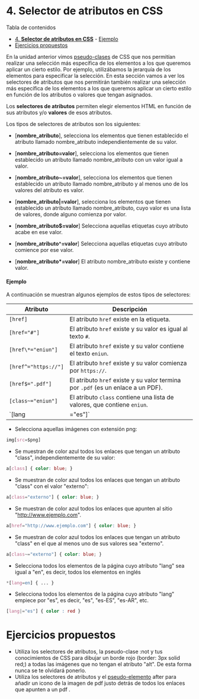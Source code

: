 # 4. **Selector de atributos en CSS**

Tabla de contenidos

- [4. **Selector de atributos en CSS**](#4-selector-de-atributos-en-css)
      - [Ejemplo](#ejemplo)
- [Ejercicios propuestos](#ejercicios-propuestos)


En la unidad anterior vimos [pseudo-clases](https://github.com/Sergio-Rey-Personal/DIW/blob/master/UD03_Disenyo_y_maquetacion_web_con_HTML5_y_CSS3/UD03_30_PseudoClasesPsaudoElementosCSS.md) de CSS que nos permitían realizar una selección más específica de los elementos a los que queremos aplicar un cierto estilo. Por ejemplo, utilizábamos la jerarquía de los elementos para especificar la selección. En esta sección vamos a ver los selectores de atributos que nos permitirán también realizar una selección más específica de los elementos a los que queremos aplicar un cierto estilo en función de los atributos o valores que tengan asignados.

Los **selectores de atributos** permiten elegir elementos HTML en función de sus atributos y/o **valores** de esos atributos.

Los tipos de selectores de atributos son los siguientes:

-   [**nombre_atributo**], selecciona los elementos que tienen establecido el atributo llamado nombre_atributo independientemente de su valor. 

-   [**nombre_atributo=valor**], selecciona los elementos que tienen establecido un atributo llamado nombre_atributo con un valor igual a valor.

-   [**nombre_atributo~=valor**], selecciona los elementos que tienen establecido un atributo llamado nombre_atributo y al menos uno de los valores del atributo es valor.

-   [**nombre_atributo|=valor**], selecciona los elementos que tienen establecido un atributo llamado nombre_atributo, cuyo valor es una lista de valores, donde alguno comienza por valor.

-   [**nombre_atributo$=valor**] Selecciona aquellas etiquetas cuyo atributo acabe en ese valor.

-   [**nombre_atributo^=valor**] Selecciona aquellas etiquetas cuyo atributo comience por ese valor.

-   [**nombre_atributo\*=valor**] El atributo nombre_atributo existe y contiene valor.

#### Ejemplo

A continuación se muestran algunos ejemplos de estos tipos de selectores:

| Atributo | Descripción |
| --- | --- |
| `[href]` | El atributo `href` existe en la etiqueta. |
| `[href="#"]` | El atributo `href` existe y su valor es igual al texto `#`. |
| `[href\*="eniun"]` | El atributo `href` existe y su valor contiene el texto `eniun`. |
| `[href^="https://"]` | El atributo `href` existe y su valor comienza por `https://`. |
| `[href$=".pdf"]` | El atributo `href` existe y su valor termina por `.pdf` (es un enlace a un PDF). |
| `[class~="eniun"]` | El atributo `class` contiene una lista de valores, que contiene `eniun`. |
| `[lang|="es"]` | El atributo `lang` contiene una lista de valores, donde alguno empieza por `es-`. |

* Selecciona aquellas imágenes con extensión png:

```css
img[src=$png]						
```

* Se muestran de color azul todos los enlaces que tengan un atributo "class", independientemente de su valor:

```css
a[class] { color: blue; }
```

* Se muestran de color azul todos los enlaces que tengan un atributo "class" con el valor "externo":

```css
a[class="externo"] { color: blue; }
```

* Se muestran de color azul todos los enlaces que apunten al sitio "http://www.ejemplo.com".

```css
a[href="http://www.ejemplo.com"] { color: blue; }
```

* Se muestran de color azul todos los enlaces que tengan un atributo "class" en el que al menos uno de sus valores sea "externo". 

```css
a[class~="externo"] { color: blue; }
```

* Selecciona todos los elementos de la página cuyo atributo "lang" sea igual a "en", es decir, todos los elementos en inglés 

```css
*[lang=en] { ... }
```

* Selecciona todos los elementos de la página cuyo atributo "lang" empiece por "es", es decir, "es", "es-ES", "es-AR", etc. 

```css
[lang|="es"] { color : red }
```

# Ejercicios propuestos

-   Utiliza los selectores de atributos, la pseudo-clase :not y tus conocimientos de CSS para dibujar un borde rojo (border: 3px solid red;) a todas las imágenes que no tengan el atributo "alt". De esta forma nunca se te olvidará ponerlo.
-   Utiliza los selectores de atributos y el [pseudo-elemento](https://github.com/Sergio-Rey-Personal/DIW/blob/master/UD03_Disenyo_y_maquetacion_web_con_HTML5_y_CSS3/UD03_30_PseudoClasesPsaudoElementosCSS.md) after para añadir un icono de la imagen de pdf justo detrás de todos los enlaces que apunten a un pdf .